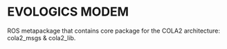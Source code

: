 # EVOLOGICS MODEM
ROS metapackage that contains core package for the COLA2 architecture: cola2_msgs & cola2_lib.


